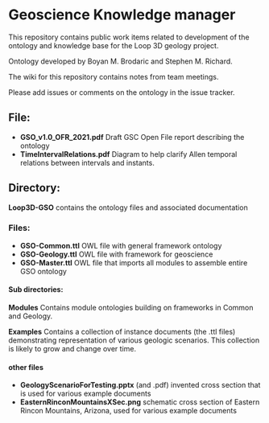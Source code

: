 # Geoscience Knowledge manager

This repository contains public work items related to development of the ontology and knowledge base for the Loop 3D geology project.

Ontology developed by Boyan M. Brodaric and Stephen M. Richard.

The wiki for this repository contains notes from team meetings. 

Please add issues or comments on the ontology in the issue tracker.


## File:
 - **GSO_v1.0_OFR_2021.pdf**  Draft GSC Open File report describing the ontology
 - **TimeIntervalRelations.pdf**  Diagram to help clarify Allen temporal relations between intervals and instants.


## Directory:
**Loop3D-GSO** contains the ontology files and associated documentation

### Files: 
 - **GSO-Common.ttl**  OWL file with general framework ontology
 - **GSO-Geology.ttl**  OWL file with framework for geoscience
 - **GSO-Master.ttl**  OWL file that imports all modules to assemble entire GSO ontology

#### Sub directories:
**Modules**  Contains module ontologies building on frameworks in Common and Geology.

**Examples**  Contains a collection of instance documents (the .ttl files) demonstrating representation of various geologic scenarios.  This collection is likely to grow and change over time.

#### other files 
 - **GeologyScenarioForTesting.pptx** (and .pdf) invented cross section that is used for various example documents
 - **EasternRinconMountainsXSec.png** schematic cross section of Eastern Rincon Mountains, Arizona, used for various example documents
